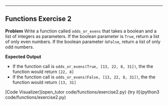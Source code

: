 ----------

## Functions Exercise 2

**Problem**
Write a function called `odds_or_evens` that takes a boolean and a list of integers as parameters. If the boolean parameter is `True`, return a list of only even numbers. If the boolean parameter is`False`, return a list of only odd numbers.

**Expected Output**
* If the function call is `odds_or_evens(True, [13, 22, 8, 31])`, the the function would return `[22, 8]`
* If the function call is `odds_or_evens(False, [13, 22, 8, 31])`, the the function would return `[13, 31]`

[Code Visualizer](open_tutor code/functions/exercise2.py)
{try it}(python3 code/functions/exercise2.py)

